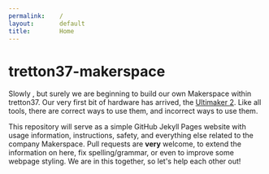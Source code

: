 ```yaml
---
permalink:    /
layout:       default
title:        Home
---
```


# [<span class="octicon octicon-link"></span>](#tretton37-makerspace)tretton37-makerspace

Slowly , but surely we are beginning to build our own Makerspace within tretton37\. Our very first bit of hardware has arrived, the [Ultimaker 2](https://ultimaker.com/en/products/ultimaker-2-family/ultimaker-2). Like all tools, there are correct ways to use them, and incorrect ways to use them.

This repository will serve as a simple GitHub Jekyll Pages website with usage information, instructions, safety, and everything else related to the company Makerspace. Pull requests are **very** welcome, to extend the information on here, fix spelling/grammar, or even to improve some webpage styling. We are in this together, so let's help each other out!
